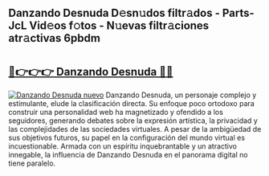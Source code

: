 ## Danzando Desnuda D𝚎sn𝚞dos filtr𝚊dos - Parts-JcL Vid𝚎os f𝚘tos - N𝚞evas filtr𝚊ciones atr𝚊ctivas 6pbdm

# <h2><a href="http://mb0oe3h.tromn.icu/?c=Danzando+Desnuda">🔗👉👉👉 Danzando Desnuda 🔗🔗</a></h2>

[![Danzando Desnuda nuevo](https://i.imgur.com/pEAQMta.gif)](http://mb0oe3h.tromn.icu/?c=Danzando+Desnuda)
Danzando Desnuda, un personaje complejo y estimulante, elude la clasificación directa. Su enfoque poco ortodoxo para construir una personalidad web ha magnetizado y ofendido a los seguidores, generando debates sobre la expresión artística, la privacidad y las complejidades de las sociedades virtuales. A pesar de la ambigüedad de sus objetivos futuros, su papel en la configuración del mundo virtual es incuestionable. Armada con un espíritu inquebrantable y un atractivo innegable, la influencia de Danzando Desnuda en el panorama digital no tiene paralelo.
